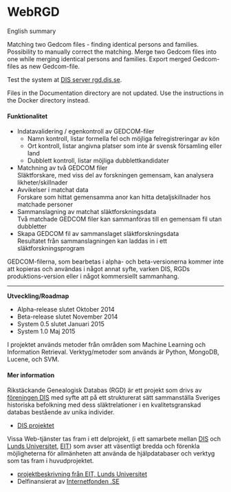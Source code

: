 WebRGD
======
English summary
<p>
Matching two Gedcom files - finding identical persons and families.
Possibility to manually correct the matching.
Merge two Gedcom files into one while merging identical persons and families.
Export merged Gedcom-files as new Gedcom-file.
<p>
Test the system at <a href="http://rgd.dis.se/">DIS server rgd.dis.se</a>.
<p>
Files in the Documentation directory are not updated.
Use the instructions in the Docker directory instead.

<h4>Funktionalitet</h4>
<ul>
<li>Indatavalidering / egenkontroll av GEDCOM-filer
<ul>
<li>Namn kontroll, listar formella fel och möjliga felregistreringar av kön
<li>Ort kontroll, listar angivna platser som inte är svensk församling eller land
<li>Dubblett kontroll, listar möjliga dubblettkandidater
</ul>
<li>Matchning av två GEDCOM filer<br>
Släktforskare, med viss del av forskningen gemensam, kan analysera likheter/skillnader
<li>Avvikelser i matchat data<br>
Forskare som hittat gemensamma anor kan hitta detaljskillnader hos matchade personer
<li>Sammanslagning av matchat släktforskningsdata<br>
Två matchade GEDCOM filer kan sammanföras till en gemensam fil utan dubbletter
<li>Skapa GEDCOM fil av sammanslaget släktforskningsdata<br>
Resultatet från sammanslagningen kan laddas in i ett släktforskningsprogram
</ul>
GEDCOM-filerna, som bearbetas i alpha- och beta-versionerna kommer inte att kopieras
och användas i något annat syfte, varken DIS, RGDs produktions-version
eller i något kommersiellt sammanhang.
<hr style="clear: left;" />

<b>Utveckling/Roadmap</b>
<ul>
<li> Alpha-release slutet Oktober 2014
<li> Beta-release slutet November 2014
<li> System 0.5 slutet Januari 2015
<li> System 1.0 Maj 2015
</ul>

I projektet används metoder från områden som
Machine Learning och Information Retrieval. Verktyg/metoder som används är
Python, MongoDB, Lucene, och SVM.

<h4>Mer information</h4>
Rikstäckande Genealogisk Databas (RGD) är ett projekt som drivs av
<a href="http://www.dis.se/">föreningen DIS</a> med syfte att på ett strukturerat
sätt sammanställa Sveriges historiska befolkning med dess
släktrelationer i en kvalitetsgranskad databas bestående av unika individer.
<ul>
<li> <a href="http://www.dis.se/sv/projekt/genealogisk-databas.html">DIS
    projektet</a>
</ul>

Vissa Web-tjänster tas fram i ett delprojekt, (i ett samarbete mellan
 <a href="http://www.dis.se/">DIS</a> och <a href="http://www.lu.se/">Lunds
Universitet</a>, <a href="http://www.eit.lth.se/">EIT</a>) som avser att väsentligt
bredda och förenkla möjligheterna för allmänheten att använda de
hjälpdatabaser och verktyg som tas fram i huvudprojektet. 
<ul>
<li><a href="http://www.eit.lth.se/project/rgd">projektbeskrivning
från EIT, Lunds Universitet</a>
<li>Delfinansierat av
  <a href="http://www.internetfonden.se/rikstackande-genealogisk-databas">Internetfonden
  .SE</a>
</ul>
